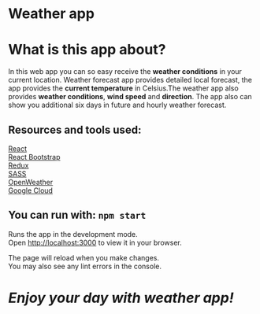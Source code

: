 # Weather app

# What is this app about?
In this web app you can so easy receive the <b>weather conditions</b> in your current location.
Weather forecast app provides detailed local forecast, the app provides the <b>current temperature</b> in Celsius.The weather app also provides <b>weather conditions</b>, <b>wind speed</b> and <b>direction</b>.
The app also can show you additional six days in future and hourly weather forecast.

## Resources and tools used:
[React](https://reactjs.org/) <br>
[React Bootstrap](https://react-bootstrap.netlify.app/) <br>
[Redux](https://redux.js.org/)<br>
[SASS](https://sass-lang.com/)<br>
[OpenWeather](https://openweathermap.org)<br>
[Google Cloud](https://cloud.google.com/)

## You can run with: `npm start`

Runs the app in the development mode.\
Open [http://localhost:3000](http://localhost:3000) to view it in your browser.

The page will reload when you make changes.\
You may also see any lint errors in the console.

# **<em>Enjoy your day with weather app!</em>**